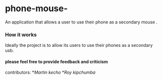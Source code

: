 # phone-mouse-
An application that allows a user to use their phone as a secondary mouse .

### How it works
Ideally the project is to allow its users to use their phones as a secondary usb.

#### please feel free to provide feedback and criticism 

contributors:
**Martin kecho*
**Roy kipchumba*
